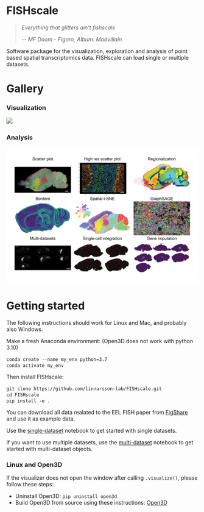 # FISHscale

> *Everything that glitters ain't fishscale*
> 
> <cite>*-- MF Doom - Figaro, Album: Madvillain*</cite>

Software package for the visualization, exploration and analysis of point based spatial transcriptomics data. FISHscale can load single or multiple datasets.  

# Gallery
### Visualization
![](FISHscale_open_3D_2.gif)

### Analysis
![](FISHscale_demo.png)  

# Getting started

The following instructions should work for Linux and Mac, and probably also Windows.

Make a fresh Anaconda environment: (Open3D does not work with python 3.10)
```
conda create --name my_env python=3.7 
conda activate my_env
```

Then install FISHscale:
```
git clone https://github.com/linnarsson-lab/FISHscale.git
cd FISHscale
pip install -e .
```
You can download all data realated to the EEL FISH paper from [FigShare](https://figshare.com/projects/Scalable_in_situ_single-cell_profiling_by_electrophoretic_capture_of_mRNA_using_EEL_FISH/143616) and use it as example data.  

Use the [single-dataset](https://github.com/linnarsson-lab/FISHscale/blob/master/example_notebooks/FISHscale_tutorial_single_dataset.ipynb) notebook to get started with single datasets.
  
If you want to use multiple datasets, use the [multi-dataset](https://github.com/linnarsson-lab/FISHscale/blob/master/example_notebooks/FISHscale_tutorial_multi_dataset.ipynb) notebook to get started with multi-dataset objects. 

### Linux and Open3D
If the visualizer does not open the window after calling `.visualize()`, please follow these steps:  
- Uninstall Open3D: `pip uninstall open3d`
- Build Open3D from source using these instructions: [Open3D](http://www.open3d.org/docs/release/compilation.html)
